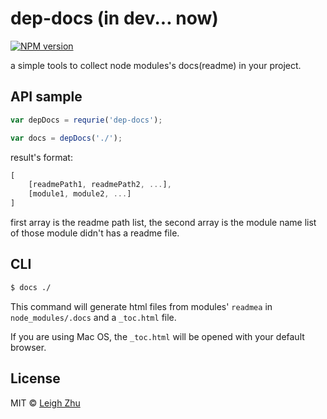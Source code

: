 # dep-docs (in dev... now)
[![NPM version](https://img.shields.io/npm/v/dep-docs.svg?style=flat)](https://www.npmjs.org/package/dep-docs)

a simple tools to collect node modules's docs(readme) in your project.


## API sample

```js
var depDocs = requrie('dep-docs');

var docs = depDocs('./');
```

result's format:

```js
[
    [readmePath1, readmePath2, ...],
    [module1, module2, ...]
]
```
first array is the readme path list,
the second array is the module name list of those module didn't has a readme file.

## CLI

```sh
$ docs ./
```

This command will generate html files from modules' `readmea` in `node_modules/.docs` and a `_toc.html` file.

If you are using Mac OS, the `_toc.html` will be opened with your default browser.

## License

MIT © [Leigh Zhu](http://zhu.li)
